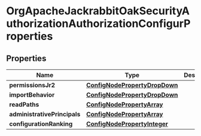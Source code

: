 

# OrgApacheJackrabbitOakSecurityAuthorizationAuthorizationConfigurProperties

## Properties

Name | Type | Description | Notes
------------ | ------------- | ------------- | -------------
**permissionsJr2** | [**ConfigNodePropertyDropDown**](ConfigNodePropertyDropDown.md) |  |  [optional]
**importBehavior** | [**ConfigNodePropertyDropDown**](ConfigNodePropertyDropDown.md) |  |  [optional]
**readPaths** | [**ConfigNodePropertyArray**](ConfigNodePropertyArray.md) |  |  [optional]
**administrativePrincipals** | [**ConfigNodePropertyArray**](ConfigNodePropertyArray.md) |  |  [optional]
**configurationRanking** | [**ConfigNodePropertyInteger**](ConfigNodePropertyInteger.md) |  |  [optional]



